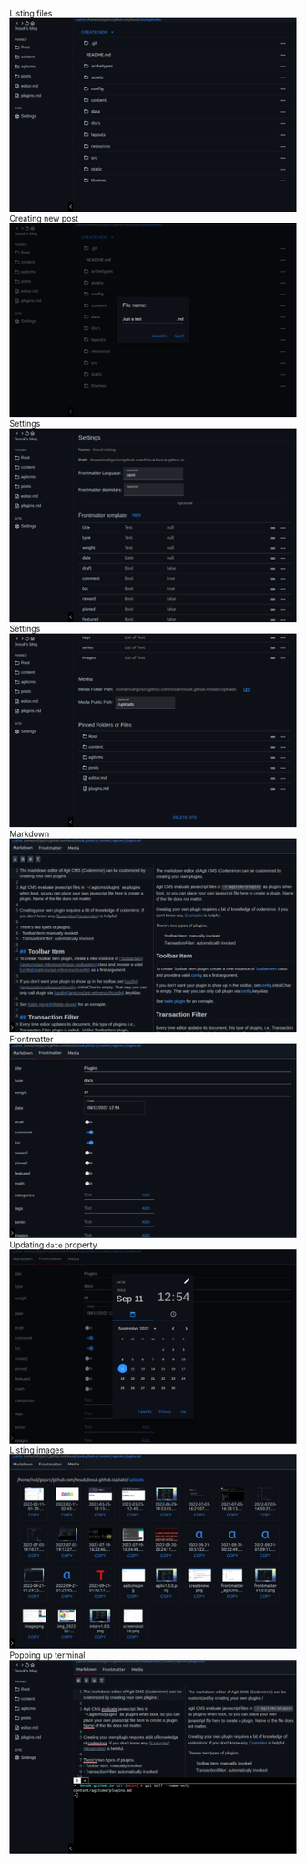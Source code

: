 Listing files
![](localhost_3131_1.png)
Creating new post
![](localhost_3131_2.png)
Settings
![](localhost_3131_3.png)
Settings
![](localhost_3131_4.png)
Markdown
![](localhost_3131_5.png)
Frontmatter
![](localhost_3131_6.png)
Updating `date` property
![](localhost_3131_7.png)
Listing images
![](localhost_3131_8.png)
Popping up terminal
![](localhost_3131_9.png)
